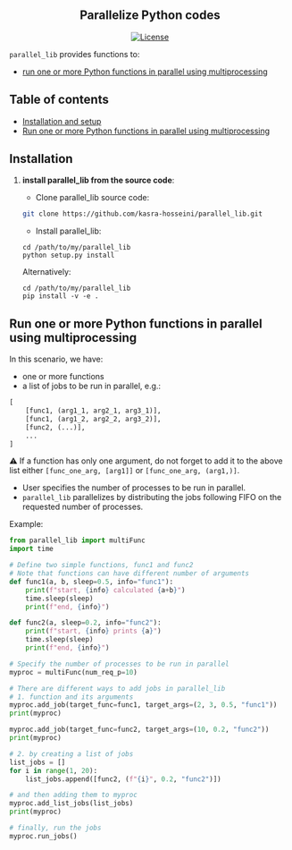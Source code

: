 <div align="center">
    <br>
    <h2>Parallelize Python codes</h2>
</div>

<p align="center">
    <a href="https://github.com/kasra-hosseini/parallel_lib/blob/main/LICENSE">
        <img alt="License" src="https://img.shields.io/badge/License-MIT-yellow.svg">
    </a>
    <br/>
</p>

`parallel_lib` provides functions to:

- [run one or more Python functions in parallel using multiprocessing](#run-one-or-more-python-functions-in-parallel-using-multiprocessing)


Table of contents
-----------------

- [Installation and setup](#installation)
- [Run one or more Python functions in parallel using multiprocessing](#run-one-or-more-python-functions-in-parallel-using-multiprocessing)

## Installation

1. **install parallel_lib from the source code**:

    * Clone parallel_lib source code:

    ```bash
    git clone https://github.com/kasra-hosseini/parallel_lib.git 
    ```

    * Install parallel_lib:

    ```
    cd /path/to/my/parallel_lib
    python setup.py install
    ```

    Alternatively:

    ```
    cd /path/to/my/parallel_lib
    pip install -v -e .
    ```

## Run one or more Python functions in parallel using multiprocessing 

In this scenario, we have:

- one or more functions
- a list of jobs to be run in parallel, e.g.: 
```python
[   
    [func1, (arg1_1, arg2_1, arg3_1)],
    [func1, (arg1_2, arg2_2, arg3_2)],  
    [func2, (...)],
    ...
] 
```
⚠️ If a function has only one argument, do not forget to add it to the above list either `[func_one_arg, [arg1]]` or `[func_one_arg, (arg1,)]`.

- User specifies the number of processes to be run in parallel.
- `parallel_lib` parallelizes by distributing the jobs following FIFO on the requested number of processes.

Example:

```python
from parallel_lib import multiFunc
import time

# Define two simple functions, func1 and func2 
# Note that functions can have different number of arguments
def func1(a, b, sleep=0.5, info="func1"): 
    print(f"start, {info} calculated {a+b}")
    time.sleep(sleep)
    print(f"end, {info}")

def func2(a, sleep=0.2, info="func2"): 
    print(f"start, {info} prints {a}")
    time.sleep(sleep)
    print(f"end, {info}")

# Specify the number of processes to be run in parallel
myproc = multiFunc(num_req_p=10)

# There are different ways to add jobs in parallel_lib
# 1. function and its arguments
myproc.add_job(target_func=func1, target_args=(2, 3, 0.5, "func1"))
print(myproc)

myproc.add_job(target_func=func2, target_args=(10, 0.2, "func2"))
print(myproc)

# 2. by creating a list of jobs
list_jobs = []
for i in range(1, 20):
    list_jobs.append([func2, (f"{i}", 0.2, "func2")])

# and then adding them to myproc
myproc.add_list_jobs(list_jobs)
print(myproc)

# finally, run the jobs
myproc.run_jobs()
```